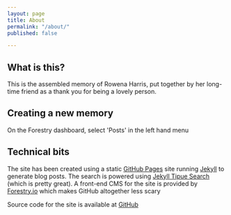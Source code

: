 ```yaml
---
layout: page
title: About
permalink: "/about/"
published: false

---
```

## What is this?

This is the assembled memory of Rowena Harris, put together by her long-time friend as a thank you for being a lovely person.

## Creating a new memory

On the Forestry dashboard, select 'Posts' in the left hand menu

## Technical bits

The site has been created using a static [GitHub Pages](https://pages.github.com) site running [Jekyll](https://jekyllrb.com/) to generate blog posts. The search is powered using [Jekyll Tipue Search](https://github.com/jekylltools/jekyll-tipue-search) (which is pretty great). A front-end CMS for the site is provided by [Forestry.io](https://forestry.io/) which makes GitHub altogether less scary

Source code for the site is available at [GitHub](https://github.com/electronicdreamplant/memorybox/tree/gh-pages)